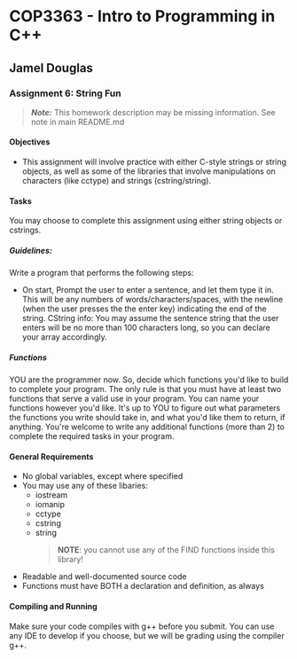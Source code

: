 # COP3363 - Intro to Programming in C++

## Jamel Douglas

### Assignment 6: String Fun
> ***Note:*** This homework description may be missing information. See note in main README.md<!--[README.md](/README.md "The main README.md file") -->

#### Objectives
- This assignment will involve practice with either C-style strings or string objects, as well as some of the libraries that involve manipulations on characters (like cctype) and strings (cstring/string).

#### Tasks
You may choose to complete this assignment using either string objects or cstrings.

##### Guidelines:
Write a program that performs the following steps:
- On start, Prompt the user to enter a sentence, and let them type it in. This will be any numbers of words/characters/spaces, with the newline (when the user presses the the enter key) indicating the end of the string. CString info: You may assume the sentence string that the user enters will be no more than 100 characters long, so you can declare your array accordingly.

<!-- Based on the user's entered sentence, and the word, print out the following stats regarding the sentence:
- the number of punctuation characters in the sentence
- the number of vowels in the sentence (including both upper and lowercase vowels).
- the number of words in the sentence (counting spaces here can help.)... A word here is defined "as any set of any characters containing no whitespace."
- a table of word lengths (a word can be between 1 and 20 characters long). See sample runs.
- a message if the user entered WORD was part of the SENTENCE they entered or not. It must be an exact match (character case matters here). Note that for this task, you are NOT PERMITTED to use the string library function "find". You need to build your own segment of code that checks to see if the user entered word is a substring (is contained within) of the sentence they entered. -->

##### Functions
YOU are the programmer now. So, decide which functions you'd like to build to complete your program. The only rule is that you must have at least two functions that serve a valid use in your program. You can name your functions however you'd like. It's up to YOU to figure out what parameters the functions you write should take in, and what you'd like them to return, if anything. You're welcome to write any additional functions (more than 2) to complete the required tasks in your program.

#### General Requirements
- No global variables, except where specified
- You may use any of these libaries:
    + iostream
    + iomanip
    + cctype
    + cstring
    + string
      > **NOTE**: you cannot use any of the FIND functions inside this library!
- Readable and well-documented source code
- Functions must have BOTH a declaration and definition, as always

#### Compiling and Running
Make sure your code compiles with g++ before you submit. You can use any IDE to develop if you choose, but we will be grading using the compiler g++.